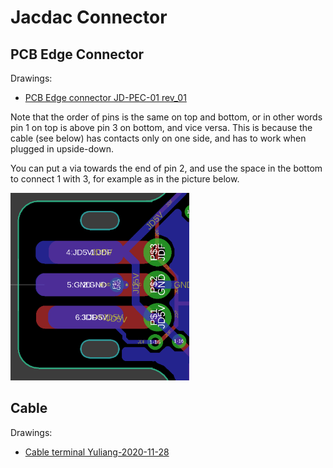 # Jacdac Connector

## PCB Edge Connector

Drawings:

* [PCB Edge connector JD-PEC-01 rev_01](JACDAC_PCB_Edge_Connector_Drawing_JD-PEC-01_rev_01.pdf)

Note that the order of pins is the same on top and bottom, or in other words pin 1 on top is above pin 3 on bottom, and vice versa.
This is because the cable (see below) has contacts only on one side, and has to work when plugged in upside-down.

You can put a via towards the end of pin 2, and use the space in the bottom to connect 1 with 3, for example as in the picture below.

<img src="routing-sample.png" alt="Routing sample of Jacdac connector" height="300">

## Cable

Drawings:

* [Cable terminal Yuliang-2020-11-28](JACDAC-Connector-by-Yuliang-2020-11-28.pdf)
